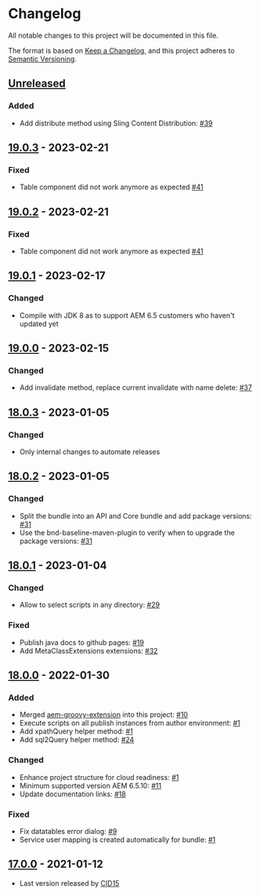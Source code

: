 # Changelog

All notable changes to this project will be documented in this file.

The format is based on [Keep a Changelog](https://keepachangelog.com/en/1.0.0/),
and this project adheres to [Semantic Versioning](https://semver.org/spec/v2.0.0.html).

## [Unreleased]

### Added

- Add distribute method using Sling Content Distribution: [#39](https://github.com/orbinson/aem-groovy-console/issues/39)

## [19.0.3] - 2023-02-21

### Fixed

-   Table component did not work anymore as expected  [#41](https://github.com/orbinson/aem-groovy-console/issues/41)

## [19.0.2] - 2023-02-21

### Fixed

-   Table component did not work anymore as expected  [#41](https://github.com/orbinson/aem-groovy-console/issues/41)

## [19.0.1] - 2023-02-17

### Changed

-   Compile with JDK 8 as to support AEM 6.5 customers who haven't updated yet

## [19.0.0] - 2023-02-15

### Changed

-   Add invalidate method, replace current invalidate with name delete: [#37](https://github.com/orbinson/aem-groovy-console/pull/37)

## [18.0.3] - 2023-01-05

### Changed

-   Only internal changes to automate releases

## [18.0.2] - 2023-01-05

### Changed

-   Split the bundle into an API and Core bundle and add package versions: [#31](https://github.com/orbinson/aem-groovy-console/issues/31)
-   Use the bnd-baseline-maven-plugin to verify when to upgrade the package versions: [#31](https://github.com/orbinson/aem-groovy-console/issues/31)

## [18.0.1] - 2023-01-04

### Changed

-   Allow to select scripts in any directory: [#29](https://github.com/orbinson/aem-groovy-console/issues/29)

### Fixed

-   Publish java docs to github pages: [#19](https://github.com/orbinson/aem-groovy-console/issues/19)
-   Add MetaClassExtensions extensions: [#32](https://github.com/orbinson/aem-groovy-console/issues/32)

## [18.0.0] - 2022-01-30

### Added

-   Merged [aem-groovy-extension](https://github.com/icfnext/aem-groovy-extension) into this project: [#10](https://github.com/orbinson/aem-groovy-console/pull/10)
-   Execute scripts on all publish instances from author environment: [#1](https://github.com/orbinson/aem-groovy-console/pull/1)
-   Add xpathQuery helper method: [#1](https://github.com/orbinson/aem-groovy-console/pull/1)
-   Add sql2Query helper method: [#24](https://github.com/orbinson/aem-groovy-console/pull/24)

### Changed

-   Enhance project structure for cloud readiness: [#1](https://github.com/orbinson/aem-groovy-console/pull/1)
-   Minimum supported version AEM 6.5.10: [#11](https://github.com/orbinson/aem-groovy-console/pull/11)
-   Update documentation links: [#18](https://github.com/orbinson/aem-groovy-console/pull/18)

### Fixed

-   Fix datatables error dialog: [#9](https://github.com/orbinson/aem-groovy-console/pull/9)
-   Service user mapping is created automatically for bundle: [#1](https://github.com/orbinson/aem-groovy-console/pull/1)

## [17.0.0] - 2021-01-12

-   Last version released by [CID15](https://github.com/CID15/aem-groovy-console)

[Unreleased]: https://github.com/orbinson/aem-groovy-console/compare/19.0.3...HEAD

[19.0.3]: https://github.com/orbinson/aem-groovy-console/compare/19.0.2...19.0.3

[19.0.2]: https://github.com/orbinson/aem-groovy-console/compare/19.0.1...19.0.2

[19.0.1]: https://github.com/orbinson/aem-groovy-console/compare/19.0.0...19.0.1

[19.0.0]: https://github.com/orbinson/aem-groovy-console/compare/18.0.3...19.0.0

[18.0.3]: https://github.com/orbinson/aem-groovy-console/compare/18.0.2...18.0.3

[18.0.2]: https://github.com/orbinson/aem-groovy-console/compare/18.0.1...18.0.2

[18.0.1]: https://github.com/orbinson/aem-groovy-console/compare/18.0.0...18.0.1

[18.0.0]: https://github.com/orbinson/aem-groovy-console/compare/17.0.0...18.0.0

[17.0.0]: https://github.com/orbinson/aem-groovy-console/releases/tag/17.0.0
